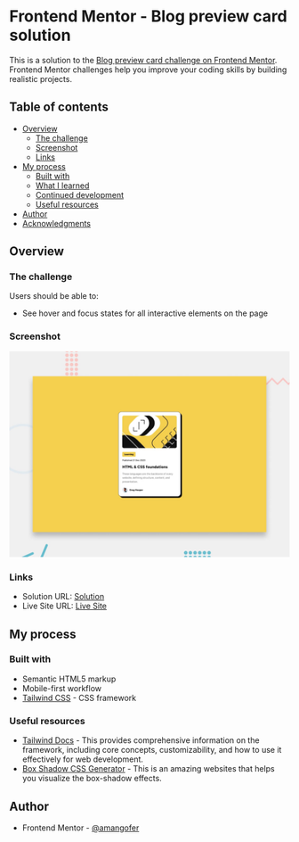 # Frontend Mentor - Blog preview card solution

This is a solution to the [Blog preview card challenge on Frontend Mentor](https://www.frontendmentor.io/challenges/blog-preview-card-ckPaj01IcS). Frontend Mentor challenges help you improve your coding skills by building realistic projects. 

## Table of contents

- [Overview](#overview)
  - [The challenge](#the-challenge)
  - [Screenshot](#screenshot)
  - [Links](#links)
- [My process](#my-process)
  - [Built with](#built-with)
  - [What I learned](#what-i-learned)
  - [Continued development](#continued-development)
  - [Useful resources](#useful-resources)
- [Author](#author)
- [Acknowledgments](#acknowledgments)

## Overview

### The challenge

Users should be able to:

- See hover and focus states for all interactive elements on the page

### Screenshot

![](./preview.jpg)


### Links

- Solution URL: [Solution](https://github.com/amangofer/frontendmentor-challenges/tree/main/blog-preview-card)
- Live Site URL: [Live Site](https://blog-preview-card-1.netlify.app/)

## My process

### Built with

- Semantic HTML5 markup
- Mobile-first workflow
- [Tailwind CSS](https://nextjs.org/) - CSS framework


### Useful resources

- [Tailwind Docs](https://tailwindcss.com/docs/installation/using-vite) - This provides comprehensive information on the framework, including core concepts, customizability, and how to use it effectively for web development.
- [Box Shadow CSS Generator](https://cssgenerator.org/box-shadow-css-generator.html) - This is an amazing websites that helps you visualize the box-shadow effects.


## Author

- Frontend Mentor - [@amangofer](https://www.frontendmentor.io/profile/amangofer)
